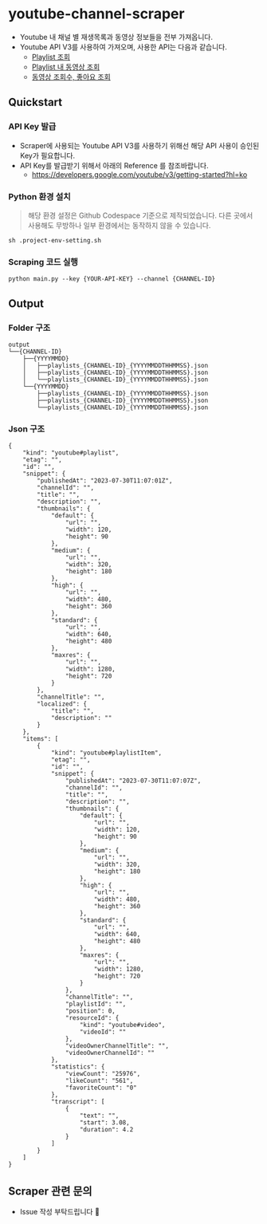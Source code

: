 # youtube-channel-scraper

* Youtube 내 채널 별 재생목록과 동영상 정보들을 전부 가져옵니다. 
* Youtube API V3를 사용하여 가져오며, 사용한 API는 다음과 같습니다.
	* [Playlist 조회](https://developers.google.com/youtube/v3/docs/playlists/list?hl=ko)
	* [Playlist 내 동영상 조회](https://developers.google.com/youtube/v3/docs/playlistItems/list?hl=ko)
	* [동영상 조회수, 좋아요 조회](https://developers.google.com/youtube/v3/docs/videos/list?hl=ko)

## Quickstart

### API Key 발급

* Scraper에 사용되는 Youtube API V3를 사용하기 위해선 해당 API 사용이 승인된 Key가 필요합니다.
* API Key를 발급받기 위해서 아래의 Reference 를 참조바랍니다.
  * https://developers.google.com/youtube/v3/getting-started?hl=ko

### Python 환경 설치

> 해당 환경 설정은 Github Codespace 기준으로 제작되었습니다. 다른 곳에서 사용해도 무방하나 일부 환경에서는 동작하지 않을 수 있습니다.

```shell
sh .project-env-setting.sh
```

### Scraping 코드 실행

```shell
python main.py --key {YOUR-API-KEY} --channel {CHANNEL-ID}
```

## Output

### Folder 구조

```
output
└──{CHANNEL-ID}
	├──{YYYYMMDD}
	│	├──playlists_{CHANNEL-ID}_{YYYYMMDDTHHMMSS}.json
	│	├──playlists_{CHANNEL-ID}_{YYYYMMDDTHHMMSS}.json
	│	└──playlists_{CHANNEL-ID}_{YYYYMMDDTHHMMSS}.json
	└──{YYYYMMDD}
		├──playlists_{CHANNEL-ID}_{YYYYMMDDTHHMMSS}.json
		├──playlists_{CHANNEL-ID}_{YYYYMMDDTHHMMSS}.json
		└──playlists_{CHANNEL-ID}_{YYYYMMDDTHHMMSS}.json
```

### Json 구조

```
{
    "kind": "youtube#playlist",
    "etag": "",
    "id": "",
    "snippet": {
        "publishedAt": "2023-07-30T11:07:01Z",
        "channelId": "",
        "title": "",
        "description": "",
        "thumbnails": {
            "default": {
                "url": "",
                "width": 120,
                "height": 90
            },
            "medium": {
                "url": "",
                "width": 320,
                "height": 180
            },
            "high": {
                "url": "",
                "width": 480,
                "height": 360
            },
            "standard": {
                "url": "",
                "width": 640,
                "height": 480
            },
            "maxres": {
                "url": "",
                "width": 1280,
                "height": 720
            }
        },
        "channelTitle": "",
        "localized": {
            "title": "",
            "description": ""
        }
    },
    "items": [
        {
            "kind": "youtube#playlistItem",
            "etag": "",
            "id": "",
            "snippet": {
                "publishedAt": "2023-07-30T11:07:07Z",
                "channelId": "",
                "title": "",
                "description": "",
                "thumbnails": {
                    "default": {
                        "url": "",
                        "width": 120,
                        "height": 90
                    },
                    "medium": {
                        "url": "",
                        "width": 320,
                        "height": 180
                    },
                    "high": {
                        "url": "",
                        "width": 480,
                        "height": 360
                    },
                    "standard": {
                        "url": "",
                        "width": 640,
                        "height": 480
                    },
                    "maxres": {
                        "url": "",
                        "width": 1280,
                        "height": 720
                    }
                },
                "channelTitle": "",
                "playlistId": "",
                "position": 0,
                "resourceId": {
                    "kind": "youtube#video",
                    "videoId": ""
                },
                "videoOwnerChannelTitle": "",
                "videoOwnerChannelId": ""
            },
            "statistics": {
                "viewCount": "25976",
                "likeCount": "561",
                "favoriteCount": "0"
            },
            "transcript": [
                {
                    "text": "",
                    "start": 3.08,
                    "duration": 4.2
                }
            ]
        }
    ]
}
```



## Scraper 관련 문의

* Issue 작성 부탁드립니다 👋
